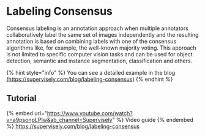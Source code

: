 # Labeling Consensus


Consensus labeling is an annotation approach when multiple annotators collaboratively label the same set of images independently and the resulting annotation is based on combining labels with one of the consensus algorithms like, for example, the well-known majority voting. This approach is not limited to specific computer vision tasks and can be used for object detection, semantic and instance segmentation, classification and others.


{% hint style="info" %}
You can see a detailed example in the blog
[(https://supervisely.com/blog/labeling-consensus)](https://supervisely.com/blog/labeling-consensus/)
{% endhint %}

## Tutorial

{% embed url="https://www.youtube.com/watch?v=a9psonpLPIw&ab_channel=Supervisely" %} Video guide {% endembed %}
https://supervisely.com/blog/labeling-consensus